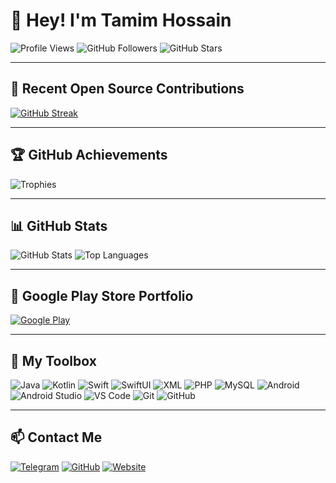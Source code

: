 # 👋 Hey! I'm Tamim Hossain

![Profile Views](https://komarev.com/ghpvc/?username=CodeWithTamim&color=brightgreen&style=plastic)
![GitHub Followers](https://img.shields.io/github/followers/CodeWithTamim?style=social)
![GitHub Stars](https://img.shields.io/github/stars/CodeWithTamim?style=social)

---

## 🚀 Recent Open Source Contributions
[![GitHub Streak](https://github-readme-streak-stats.herokuapp.com/?user=CodeWithTamim&theme=tokyonight&hide_border=true)](https://github.com/CodeWithTamim)

---

## 🏆 GitHub Achievements
![Trophies](https://github-profile-trophy.vercel.app/?username=CodeWithTamim&theme=dracula&row=1&column=6&no-frame=true&margin-w=15)

---

## 📊 GitHub Stats
![GitHub Stats](https://github-readme-stats.vercel.app/api?username=CodeWithTamim&show_icons=true&theme=tokyonight&hide_border=true&count_private=true)
![Top Languages](https://github-readme-stats.vercel.app/api/top-langs/?username=CodeWithTamim&layout=compact&theme=tokyonight&hide_border=true)

---

## 🏪 Google Play Store Portfolio
[![Google Play](https://img.shields.io/badge/Google_Play-3DDC84?style=for-the-badge&logo=google-play&logoColor=white)](https://play.google.com/store/apps/dev?id=8233734185684714772)

---

## 🧰 My Toolbox
![Java](https://img.shields.io/badge/Java-ED8B00?style=for-the-badge&logo=java&logoColor=white)
![Kotlin](https://img.shields.io/badge/Kotlin-0095D5?style=for-the-badge&logo=kotlin&logoColor=white)
![Swift](https://img.shields.io/badge/Swift-FA7343?style=for-the-badge&logo=swift&logoColor=white)
![SwiftUI](https://img.shields.io/badge/SwiftUI-0095D5?style=for-the-badge&logo=swift&logoColor=white)
![XML](https://img.shields.io/badge/XML-FF6600?style=for-the-badge&logo=xml&logoColor=white)
![PHP](https://img.shields.io/badge/PHP-777BB4?style=for-the-badge&logo=php&logoColor=white)
![MySQL](https://img.shields.io/badge/MySQL-4479A1?style=for-the-badge&logo=mysql&logoColor=white)
![Android](https://img.shields.io/badge/Android-3DDC84?style=for-the-badge&logo=android&logoColor=white)
![Android Studio](https://img.shields.io/badge/Android_Studio-3DDC84?style=for-the-badge&logo=android-studio&logoColor=white)
![VS Code](https://img.shields.io/badge/VS_Code-0078d7?style=for-the-badge&logo=visual-studio-code&logoColor=white)
![Git](https://img.shields.io/badge/Git-F05032?style=for-the-badge&logo=git&logoColor=white)
![GitHub](https://img.shields.io/badge/GitHub-171515?style=for-the-badge&logo=github&logoColor=white)

---

## 📫 Contact Me
[![Telegram](https://img.shields.io/badge/Telegram-26A5E4?style=for-the-badge&logo=telegram&logoColor=white)](https://t.me/CodeWithTamim)
[![GitHub](https://img.shields.io/badge/GitHub-171515?style=for-the-badge&logo=github&logoColor=white)](https://github.com/CodeWithTamim)
[![Website](https://img.shields.io/badge/Website-DC143C?style=for-the-badge&logo=medium&logoColor=white)](https://nasahacker.com)
